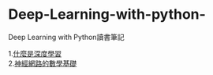 # Deep-Learning-with-python-
Deep Learning with Python讀書筆記

1.[什麼是深度學習](https://github.com/scott0127/Deep-Learning-with-python-/wiki/Lecture-1)  
2.[神經網路的數學基礎](https://github.com/scott0127/Deep-Learning-with-python-/wiki/Lecture-2)
